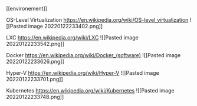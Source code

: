 [[environement]]

OS-Level Virtualization
https://en.wikipedia.org/wiki/OS-level_virtualization
![[Pasted image 20220122233402.png]]

LXC
https://en.wikipedia.org/wiki/LXC
![[Pasted image 20220122233542.png]]

Docker
https://en.wikipedia.org/wiki/Docker_(software)
![[Pasted image 20220122233626.png]]

Hyper-V
https://en.wikipedia.org/wiki/Hyper-V
![[Pasted image 20220122233701.png]]

Kubernetes
https://en.wikipedia.org/wiki/Kubernetes
![[Pasted image 20220122233748.png]]